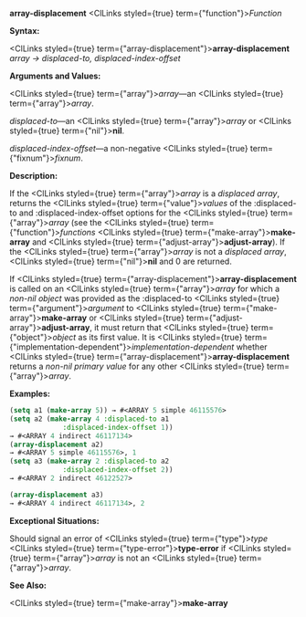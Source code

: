 **array-displacement** <ClLinks styled={true} term={"function"}><i>Function</i></ClLinks> 



**Syntax:** 



<ClLinks styled={true} term={"array-displacement"}><b>array-displacement</b></ClLinks> *array → displaced-to, displaced-index-offset* 



**Arguments and Values:** 



<ClLinks styled={true} term={"array"}><i>array</i></ClLinks>—an <ClLinks styled={true} term={"array"}><i>array</i></ClLinks>. 



*displaced-to*—an <ClLinks styled={true} term={"array"}><i>array</i></ClLinks> or <ClLinks styled={true} term={"nil"}><b>nil</b></ClLinks>. 



*displaced-index-offset*—a non-negative <ClLinks styled={true} term={"fixnum"}><i>fixnum</i></ClLinks>. 



**Description:** 



If the <ClLinks styled={true} term={"array"}><i>array</i></ClLinks> is a *displaced array*, returns the <ClLinks styled={true} term={"value"}><i>values</i></ClLinks> of the :displaced-to and :displaced-index-offset options for the <ClLinks styled={true} term={"array"}><i>array</i></ClLinks> (see the <ClLinks styled={true} term={"function"}><i>functions</i></ClLinks> <ClLinks styled={true} term={"make-array"}><b>make-array</b></ClLinks> and <ClLinks styled={true} term={"adjust-array"}><b>adjust-array</b></ClLinks>). If the <ClLinks styled={true} term={"array"}><i>array</i></ClLinks> is not a *displaced array*, <ClLinks styled={true} term={"nil"}><b>nil</b></ClLinks> and 0 are returned. 



If <ClLinks styled={true} term={"array-displacement"}><b>array-displacement</b></ClLinks> is called on an <ClLinks styled={true} term={"array"}><i>array</i></ClLinks> for which a *non-nil object* was provided as the :displaced-to <ClLinks styled={true} term={"argument"}><i>argument</i></ClLinks> to <ClLinks styled={true} term={"make-array"}><b>make-array</b></ClLinks> or <ClLinks styled={true} term={"adjust-array"}><b>adjust-array</b></ClLinks>, it must return that <ClLinks styled={true} term={"object"}><i>object</i></ClLinks> as its first value. It is <ClLinks styled={true} term={"implementation-dependent"}><i>implementation-dependent</i></ClLinks> whether <ClLinks styled={true} term={"array-displacement"}><b>array-displacement</b></ClLinks> returns a *non-nil primary value* for any other <ClLinks styled={true} term={"array"}><i>array</i></ClLinks>. 



**Examples:**
```lisp
(setq a1 (make-array 5)) → #<ARRAY 5 simple 46115576> 
(setq a2 (make-array 4 :displaced-to a1 
		     :displaced-index-offset 1)) 
→ #<ARRAY 4 indirect 46117134> 
(array-displacement a2) 
→ #<ARRAY 5 simple 46115576>, 1 
(setq a3 (make-array 2 :displaced-to a2 
		     :displaced-index-offset 2)) 
→ #<ARRAY 2 indirect 46122527> 

(array-displacement a3) 
→ #<ARRAY 4 indirect 46117134>, 2 
```
**Exceptional Situations:** 



Should signal an error of <ClLinks styled={true} term={"type"}><i>type</i></ClLinks> <ClLinks styled={true} term={"type-error"}><b>type-error</b></ClLinks> if <ClLinks styled={true} term={"array"}><i>array</i></ClLinks> is not an <ClLinks styled={true} term={"array"}><i>array</i></ClLinks>. 



**See Also:** 



<ClLinks styled={true} term={"make-array"}><b>make-array</b></ClLinks> 



